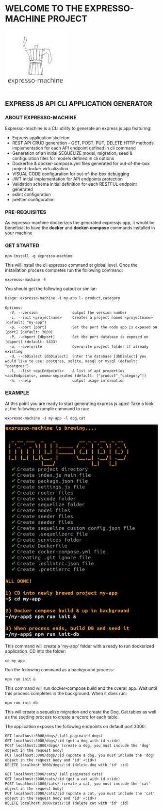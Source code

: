 # WELCOME TO THE EXPRESSO-MACHINE PROJECT

![Expresso machine](./assets/logo.png "Expresso Machine")

## EXPRESS JS API CLI APPLICATION GENERATOR

### ABOUT EXPRESSO-MACHINE

Expresso-machine is a CLI utility to generate an express js app featuring:

* Express application skeleton
* REST API CRUD generation - GET, POST, PUT, DELETE HTTP methods implementation for each API endpoint defined in cli command
* Generation of an initial SEQUELIZE model, migration, seed & configuration files for models defined in cli options
* Dockerfile & docker-compose.yml files generated for out-of-the-box project docker virtualization
* VISUAL CODE configuration for out-of-the-box debugging
* JWT initial implementation for API endpoints protection
* Validation schema initial definition for each RESTFUL endpoint generated
* eslint configuration
* prettier configuration

### PRE-REQUISITES

As expresso-machine dockerizes the generated expressjs app, it would be beneficial to have the **docker** and **docker-compose** commands installed in your machine

### GET STARTED

```
npm install -g expresso-machine
```

This will install the cli expresso command at global level. Once the installation process completes run the following command:

```
expresso-machine -h
```

You should get the following output or similar:

```
Usage: expresso-machine -i my-app l- product,category

Options:
  -V, --version                output the version number
  -i, --init <projectname>     Creates a project named <projectname> (default: "my-app")
  -p, --port [port]            Set the port the node app is exposed on [port] (default: 3000)
  -P, --dbport [dbport]        Set the port database is exposed on [dbport] (default: 5433)
  -o, --overwrite              Overwrite project folder if already existing
  -d, --dbDialect [dbDialect]  Enter the database [dbDialect] you would like to use: postgres, sqlite, mssql or mysql (default: "postgres")
  -l, --list <apiEndpoints>    A list of api properties <apiEndpoints>, comma-separated (default: ["product","category"])
  -h, --help                   output usage information

```

### EXAMPLE

At this point you are ready to start generating express js apps! Take a look at the following example command to run:

```
expresso-machine -i my-app -l dog,cat
```

![terminal screenchot](./assets/terminal.png)

This command will create a 'my-app' folder with a ready to run dockerized application. CD into the folder:

```
cd my-app
```

Run the following command as a background process:

```
npm run init &
```

This command will run docker-compose build and the overall app. Wait until this process completes in the background. When it does run:

```
npm run init-db
```

This will create a sequelize migration and create the Dog, Cat tables as well as the seeding process to create a record for each table.

The application exposes the following endpoints on default port 3000:

```
GET localhost:3000/dogs/ (all paginated dogs)
GET localhost:3000/dogs/:id (get a dog with id <:id>)
POST localhost:3000/dogs/ (create a dog, you must include the 'dog' object in the request body)
PUT localhost:3000/dogs/:id (update a dog, you must include the 'dog' object in the request body and 'id' <:id>)
DELETE localhost:3000/dogs/:id (delete dog with 'id' :id)

```

```
GET localhost:3000/cats/ (all paginated cats)
GET localhost:3000/cats/:id (get a cat with id <:id>)
POST localhost:3000/cats/ (create a cat, you must include the 'cat' object in the request body)
PUT localhost:3000/cats/:id (update a cat, you must include the 'cat' object in the request body and 'id' <:id>)
DELETE localhost:3000/cats/:id (delete cat with 'id' :id)
```